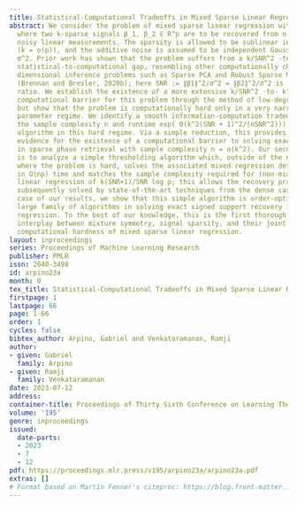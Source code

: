 ```yaml
---
title: Statistical-Computational Tradeoffs in Mixed Sparse Linear Regression
abstract: We consider the problem of mixed sparse linear regression with two components,
  where two k-sparse signals β_1, β_2 ∈ R^p are to be recovered from n unlabelled
  noisy linear measurements. The sparsity is allowed to be sublinear in the dimension
  (k = o(p)), and the additive noise is assumed to be independent Gaussian with variance
  σ^2. Prior work has shown that the problem suffers from a k/SNR^2 -to- k^2/SNR^2
  statistical-to-computational gap, resembling other computationally challenging high-
  dimensional inference problems such as Sparse PCA and Robust Sparse Mean Estimation
  (Brennan and Bresler, 2020b); here SNR := ∥β1∥^2/σ^2 = ∥β2∥^2/σ^2 is the signal-to-noise
  ratio. We establish the existence of a more extensive k/SNR^2 -to- k^2 (SNR+1)^2/SNR^2
  computational barrier for this problem through the method of low-degree polynomials,
  but show that the problem is computationally hard only in a very narrow symmetric
  parameter regime. We identify a smooth information-computation tradeoff between
  the sample complexity n and runtime exp( Θ(k^2(SNR + 1)^2/(nSNR^2))) for any randomized
  algorithm in this hard regime. Via a simple reduction, this provides novel rigorous
  evidence for the existence of a computational barrier to solving exact support recovery
  in sparse phase retrieval with sample complexity n = o(k^2). Our second contribution
  is to analyze a simple thresholding algorithm which, outside of the narrow regime
  where the problem is hard, solves the associated mixed regression detection problem
  in O(np) time and matches the sample complexity required for (non-mixed) sparse
  linear regression of k(SNR+1)/SNR log p; this allows the recovery problem to be
  subsequently solved by state-of-the-art techniques from the dense case. As a special
  case of our results, we show that this simple algorithm is order-optimal among a
  large family of algorithms in solving exact signed support recovery in sparse linear
  regression. To the best of our knowledge, this is the first thorough study of the
  interplay between mixture symmetry, signal sparsity, and their joint impact on the
  computational hardness of mixed sparse linear regression.
layout: inproceedings
series: Proceedings of Machine Learning Research
publisher: PMLR
issn: 2640-3498
id: arpino23a
month: 0
tex_title: Statistical-Computational Tradeoffs in Mixed Sparse Linear Regression
firstpage: 1
lastpage: 66
page: 1-66
order: 1
cycles: false
bibtex_author: Arpino, Gabriel and Venkataramanan, Ramji
author:
- given: Gabriel
  family: Arpino
- given: Ramji
  family: Venkataramanan
date: 2023-07-12
address: 
container-title: Proceedings of Thirty Sixth Conference on Learning Theory
volume: '195'
genre: inproceedings
issued:
  date-parts:
  - 2023
  - 7
  - 12
pdf: https://proceedings.mlr.press/v195/arpino23a/arpino23a.pdf
extras: []
# Format based on Martin Fenner's citeproc: https://blog.front-matter.io/posts/citeproc-yaml-for-bibliographies/
---
```

